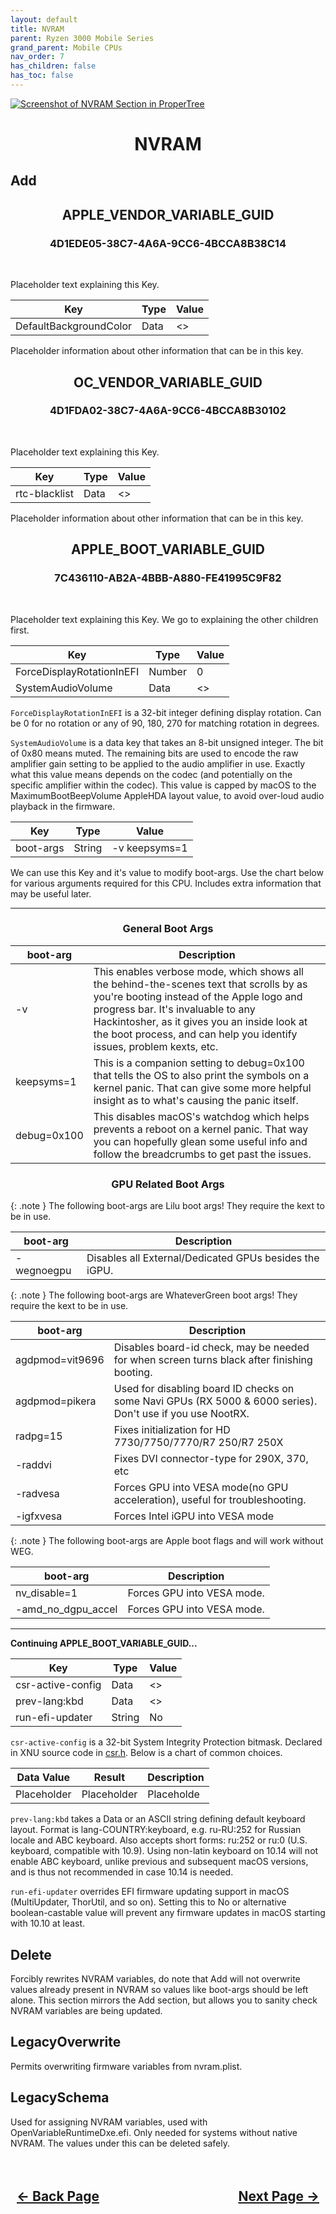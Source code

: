 ```yaml
---
layout: default
title: NVRAM
parent: Ryzen 3000 Mobile Series
grand_parent: Mobile CPUs
nav_order: 7
has_children: false
has_toc: false
---
```


<style>
  .navigation-container {
    display: flex;
    justify-content: space-between;
    align-items: center;
    width: 100%;
  }
  
  .nav-button {
    margin: 10px;
  }

  .section-title{
    text-align: center
  }

  .key-title{
    text-align: left
  }

  .key-entry{
    text-align: center
  }
</style>

<a align="center" href=""><img src="../../../../../assets/" alt="Screenshot of NVRAM Section in ProperTree"></a>

<h1 class="section-title">NVRAM</h1>

<h2 class="key-title">Add</h2>

<h2 class="key-entry">APPLE_VENDOR_VARIABLE_GUID</h2>
<h3 class="key-entry">4D1EDE05-38C7-4A6A-9CC6-4BCCA8B38C14</h3>
<br>

Placeholder text explaining this Key.

| Key | Type | Value |
| --- | --- | --- |
| DefaultBackgroundColor | Data | <> |

Placeholder information about other information that can be in this key.

<h2 class="key-entry">OC_VENDOR_VARIABLE_GUID</h2>
<h3 class="key-entry">4D1FDA02-38C7-4A6A-9CC6-4BCCA8B30102</h3>
<br>

Placeholder text explaining this Key.

| Key | Type | Value |
| --- | --- | --- |
| rtc-blacklist | Data | <> |

Placeholder information about other information that can be in this key.

<h2 class="key-entry">APPLE_BOOT_VARIABLE_GUID</h2>
<h3 class="key-entry">7C436110-AB2A-4BBB-A880-FE41995C9F82</h3>
<br>

Placeholder text explaining this Key. We go to explaining the other children first.

| Key | Type | Value |
| --- | --- | --- |
| ForceDisplayRotationInEFI | Number | 0 |
| SystemAudioVolume | Data | <> |

``ForceDisplayRotationInEFI`` is a 32-bit integer defining display rotation. Can be 0 for no rotation or any of 90, 180, 270 for matching rotation in degrees.

``SystemAudioVolume`` is a data key that takes an 8-bit unsigned integer. The bit of 0x80 means muted. The remaining bits are used to encode the raw amplifier gain setting to be applied to the audio amplifier in use. Exactly what this value means depends on the codec (and potentially on the specific amplifier within the codec). This value is capped by macOS to the MaximumBootBeepVolume AppleHDA layout value, to avoid over-loud audio playback in the firmware.
<br>

| Key | Type | Value |
| ----- | ----- | ----- |
| boot-args | String | -v keepsyms=1 |

We can use this Key and it's value to modify boot-args. Use the chart below for various arguments required for this CPU. Includes extra information that may be useful later.

<hr>
<h3 class="key-entry">General Boot Args</h3>

| boot-arg | Description | 
| ----- | ----- |
| -v | This enables verbose mode, which shows all the behind-the-scenes text that scrolls by as you're booting instead of the Apple logo and progress bar. It's invaluable to any Hackintosher, as it gives you an inside look at the boot process, and can help you identify issues, problem kexts, etc. |
| keepsyms=1 | This is a companion setting to debug=0x100 that tells the OS to also print the symbols on a kernel panic. That can give some more helpful insight as to what's causing the panic itself. |
| debug=0x100 | This disables macOS's watchdog which helps prevents a reboot on a kernel panic. That way you can hopefully glean some useful info and follow the breadcrumbs to get past the issues. |

<h3 class="key-entry">GPU Related Boot Args</h3>

{: .note }
The following boot-args are Lilu boot args! They require the kext to be in use.

| boot-arg | Description |
| ----- | ----- |
| -wegnoegpu | Disables all External/Dedicated GPUs besides the iGPU. |

{: .note }
The following boot-args are WhateverGreen boot args! They require the kext to be in use.

| boot-arg | Description | 
| ----- | ----- |
| agdpmod=vit9696 | Disables board-id check, may be needed for when screen turns black after finishing booting. |
| agdpmod=pikera | Used for disabling board ID checks on some Navi GPUs (RX 5000 & 6000 series). Don't use if you use NootRX. |
| radpg=15 | Fixes initialization for HD 7730/7750/7770/R7 250/R7 250X |
| -raddvi | Fixes DVI connector-type for 290X, 370, etc |
| -radvesa | Forces GPU into VESA mode(no GPU acceleration), useful for troubleshooting. |
| -igfxvesa | Forces Intel iGPU into VESA mode |

{: .note }
The following boot-args are Apple boot flags and will work without WEG.

| boot-arg | Description | 
| ----- | ----- |
| nv_disable=1 | Forces GPU into VESA mode. |
| -amd_no_dgpu_accel | Forces GPU into VESA mode. |

<hr>
<b>Continuing APPLE_BOOT_VARIABLE_GUID...</b>
<br>

| Key | Type | Value |
| --- | --- | --- |
| csr-active-config | Data | <> |
| prev-lang:kbd | Data | <> |
| run-efi-updater | String | No |

``csr-active-config`` is a 32-bit System Integrity Protection bitmask. Declared in XNU source code in [csr.h](https://raw.githubusercontent.com/apple-oss-distributions/xnu/main/bsd/sys/csr.h). Below is a chart of common choices.

| Data Value | Result | Description |
| --- | --- | --- |
| Placeholder | Placeholder | Placeholde |

``prev-lang:kbd`` takes a Data or an ASCII string defining default keyboard layout. Format is lang-COUNTRY:keyboard, e.g. ru-RU:252 for Russian locale and ABC keyboard. Also accepts short forms:
ru:252 or ru:0 (U.S. keyboard, compatible with 10.9). Using non-latin keyboard on 10.14 will not enable ABC keyboard, unlike previous and subsequent macOS versions, and is thus not recommended in case 10.14 is needed.

``run-efi-updater`` overrides EFI firmware updating support in macOS (MultiUpdater, ThorUtil, and so on). Setting this to No or alternative boolean-castable value will prevent any firmware updates in macOS starting with 10.10 at least.

<h2 class="key-title">Delete</h2>

Forcibly rewrites NVRAM variables, do note that Add will not overwrite values already present in NVRAM so values like boot-args should be left alone. This section mirrors the Add section, but allows you to sanity check NVRAM variables are being updated.

<h2 class="key-title">LegacyOverwrite</h2>

Permits overwriting firmware variables from nvram.plist.

<h2 class="key-title">LegacySchema</h2>

Used for assigning NVRAM variables, used with OpenVariableRuntimeDxe.efi. Only needed for systems without native NVRAM. The values under this can be deleted safely.

<h2 align="center">
  <br>
  <div class="navigation-container">
    <a class="nav-button" href="../06-Misc/">&larr; Back Page</a>
    <a class="nav-button" href="../08-PlatformInfo/">Next Page &rarr;</a>
  </div>
  <br>
</h2>
